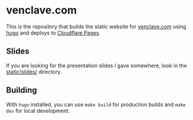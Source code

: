 
# venclave.com

This is the repository that builds the static website for [venclave.com](https://venclave.com/) using [hugo](https://gohugo.io/) and deploys to [Cloudflare Pages](https://pages.cloudflare.com).

## Slides

If you are looking for the presentation slides I gave somewhere, look in the [static/slides/](static/slides/) directory.

## Building

With `hugo` installed, you can use `make build` for production builds and `make dev` for local development.
